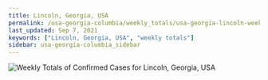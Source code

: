 ```yaml
---
title: Lincoln, Georgia, USA
permalink: /usa-georgia-columbia/weekly_totals/usa-georgia-lincoln-weekly_totals.html
last_updated: Sep 7, 2021
keywords: ["Lincoln, Georgia, USA", "weekly totals"]
sidebar: usa-georgia-columbia_sidebar
---
```


![Weekly Totals of Confirmed Cases for Lincoln, Georgia, USA](/covid_tracker/images/graphs/usa-georgia-lincoln-weekly_totals_graph.png)
